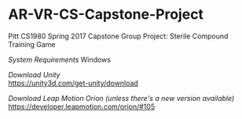 # AR-VR-CS-Capstone-Project
Pitt CS1980 Spring 2017 Capstone Group Project: Sterile Compound Training Game

*System Requirements*
Windows

*Download Unity*                                                                              
https://unity3d.com/get-unity/download
                                                                            
*Download Leap Motion Orion (unless there's a new version available)*
https://developer.leapmotion.com/orion/#105
